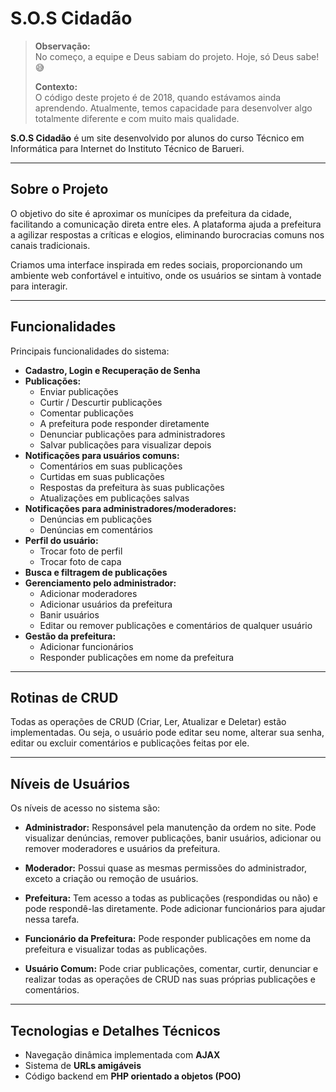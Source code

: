 # S.O.S Cidadão

> **Observação:**  
> No começo, a equipe e Deus sabiam do projeto. Hoje, só Deus sabe! 😅
> 
> **Contexto:**  
> O código deste projeto é de 2018, quando estávamos ainda aprendendo. Atualmente, temos capacidade para desenvolver algo totalmente diferente e com muito mais qualidade.

**S.O.S Cidadão** é um site desenvolvido por alunos do curso Técnico em Informática para Internet do Instituto Técnico de Barueri.

---

## Sobre o Projeto

O objetivo do site é aproximar os munícipes da prefeitura da cidade, facilitando a comunicação direta entre eles. A plataforma ajuda a prefeitura a agilizar respostas a críticas e elogios, eliminando burocracias comuns nos canais tradicionais.

Criamos uma interface inspirada em redes sociais, proporcionando um ambiente web confortável e intuitivo, onde os usuários se sintam à vontade para interagir.

---

## Funcionalidades

Principais funcionalidades do sistema:

- **Cadastro, Login e Recuperação de Senha**
- **Publicações:**
  - Enviar publicações
  - Curtir / Descurtir publicações
  - Comentar publicações
  - A prefeitura pode responder diretamente
  - Denunciar publicações para administradores
  - Salvar publicações para visualizar depois
- **Notificações para usuários comuns:**
  - Comentários em suas publicações
  - Curtidas em suas publicações
  - Respostas da prefeitura às suas publicações
  - Atualizações em publicações salvas
- **Notificações para administradores/moderadores:**
  - Denúncias em publicações
  - Denúncias em comentários
- **Perfil do usuário:**
  - Trocar foto de perfil
  - Trocar foto de capa
- **Busca e filtragem de publicações**
- **Gerenciamento pelo administrador:**
  - Adicionar moderadores
  - Adicionar usuários da prefeitura
  - Banir usuários
  - Editar ou remover publicações e comentários de qualquer usuário
- **Gestão da prefeitura:**
  - Adicionar funcionários
  - Responder publicações em nome da prefeitura

---

## Rotinas de CRUD

Todas as operações de CRUD (Criar, Ler, Atualizar e Deletar) estão implementadas. Ou seja, o usuário pode editar seu nome, alterar sua senha, editar ou excluir comentários e publicações feitas por ele.

---

## Níveis de Usuários

Os níveis de acesso no sistema são:

- **Administrador:** Responsável pela manutenção da ordem no site. Pode visualizar denúncias, remover publicações, banir usuários, adicionar ou remover moderadores e usuários da prefeitura.
  
- **Moderador:** Possui quase as mesmas permissões do administrador, exceto a criação ou remoção de usuários.
  
- **Prefeitura:** Tem acesso a todas as publicações (respondidas ou não) e pode respondê-las diretamente. Pode adicionar funcionários para ajudar nessa tarefa.
  
- **Funcionário da Prefeitura:** Pode responder publicações em nome da prefeitura e visualizar todas as publicações.
  
- **Usuário Comum:** Pode criar publicações, comentar, curtir, denunciar e realizar todas as operações de CRUD nas suas próprias publicações e comentários.

---

## Tecnologias e Detalhes Técnicos

- Navegação dinâmica implementada com **AJAX**
- Sistema de **URLs amigáveis**
- Código backend em **PHP orientado a objetos (POO)**
